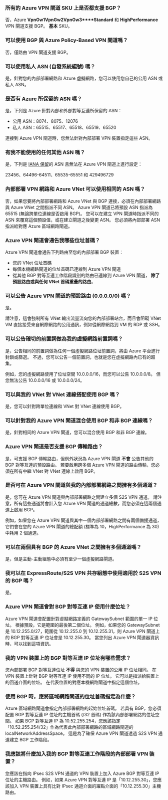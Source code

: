 ### <a name="is-bgp-supported-on-all-azure-vpn-gateway-skus"></a>所有的 Azure VPN 閘道 SKU 上是否都支援 BGP？
否，Azure **VpnGw1****VpnGw2****VpnGw3****Standard** 和 **HighPerformance** VPN 閘道支援 BGP。 **基本** SKU。

### <a name="can-i-use-bgp-with-azure-policy-based-vpn-gateways"></a>可以使用 BGP 與 Azure Policy-Based VPN 閘道嗎？
否，僅路由 VPN 閘道支援 BGP。

### <a name="can-i-use-private-asns-autonomous-system-numbers"></a>可以使用私人 ASN (自發系統編號) 嗎？
是，針對您的內部部署網路和 Azure 虛擬網路，您可以使用您自己的公用 ASN 或私人 ASN。

### <a name="are-there-asns-reserved-by-azure"></a>是否有 Azure 所保留的 ASN 嗎？
是，下列是 Azure 針對內部和外部對等互連所保留的 ASN︰

* 公用 ASN：8074、8075、12076
* 私人 ASN：65515、65517、65518、65519、65520

連接到 Azure VPN 閘道時，您無法針對內部部署 VPN 裝置指定這些 ASN。

### <a name="are-there-any-other-asns-that-i-cant-use"></a>有我不能使用的任何其他 ASN 嗎？
是，下列是 [IANA 保留](http://www.iana.org/assignments/iana-as-numbers-special-registry/iana-as-numbers-special-registry.xhtml)的 ASN 且無法在 Azure VPN 閘道上進行設定：

23456、64496-64511、65535-65551 和 429496729

### <a name="can-i-use-the-same-asn-for-both-on-premises-vpn-networks-and-azure-vnets"></a>內部部署 VPN 網路和 Azure VNet 可以使用相同的 ASN 嗎？
否，如果您要將內部部署網路和 Azure VNet 與 BGP 連接，必須在內部部署網路與 Azure VNet 之間指派不同 ASN。 Azure VPN 閘道已將預設 ASN 指派為 65515 (無論跨單位連線是否啟用 BGP)。 您可以在建立 VPN 閘道時指派不同的 ASN 來覆寫這個預設值，或在建立閘道之後變更 ASN。 您必須將內部部署 ASN 指派給對應 Azure 區域網路閘道。

### <a name="what-address-prefixes-will-azure-vpn-gateways-advertise-to-me"></a>Azure VPN 閘道會通告我哪些位址首碼？
Azure VPN 閘道會通告下列路由至您的內部部署 BGP 裝置︰

* 您的 VNet 位址首碼
* 每個本機網路閘道的位址首碼已連線到 Azure VPN 閘道
* 從其他 BGP 對等互連工作階段識別的路由已連線到 Azure VPN 閘道， **除了預設路由或與任何 VNet 首碼重疊的路由**。

### <a name="can-i-advertise-default-route-00000-to-azure-vpn-gateways"></a>可以公告 Azure VPN 閘道的預設路由 (0.0.0.0/0) 嗎？
是。

請注意，這會強制所有 VNet 輸出流量流向您的內部部署站台，而且會阻礙 VNet VM 直接接受來自網際網路的公用通訊，例如從網際網路到 VM 的 RDP 或 SSH。

### <a name="can-i-advertise-the-exact-prefixes-as-my-virtual-network-prefixes"></a>可以公告確切的前置詞做為我的虛擬網路前置詞嗎？

是，公告相同的前置詞做為任何一個虛擬網路位址前置詞，將由 Azure 平台進行封鎖或篩選。 不過，您可以公告一個前置詞，也就是您在虛擬網路內已有的超集。 

例如，您的虛擬網路使用了位址空間 10.0.0.0/16，而您可以公告 10.0.0.0/8。 但您無法公告 10.0.0.0/16 或 10.0.0.0/24。

### <a name="can-i-use-bgp-with-my-vnet-to-vnet-connections"></a>可以與我的 VNet 對 VNet 連線搭配使用 BGP 嗎？
是，您可以針對跨單位連線和 VNet 對 VNet 連線使用 BGP。

### <a name="can-i-mix-bgp-with-non-bgp-connections-for-my-azure-vpn-gateways"></a>可以針對我的 Azure VPN 閘道混合使用 BGP 和非 BGP 連線嗎？
是，針對相同的 Azure VPN 閘道，您可以混合使用 BGP 和非 BGP 連線。

### <a name="does-azure-vpn-gateway-support-bgp-transit-routing"></a>Azure VPN 閘道是否支援 BGP 傳輸路由？
是，可支援 BGP 傳輸路由，但例外狀況為 Azure VPN 閘道 **不會** 公告其他的 BGP 對等互連的預設路由。 若要啟用跨多個 Azure VPN 閘道的路由傳輸，您必須在所有中繼 VNet 對 VNet 連線上啟用 BGP。

### <a name="can-i-have-more-than-one-tunnel-between-azure-vpn-gateway-and-my-on-premises-network"></a>是否可在 Azure VPN 閘道與我的內部部署網路之間擁有多個通道？
是，您可在 Azure VPN 閘道與內部部署網路之間建立多個 S2S VPN 通道。 請注意，所有這些通道將會計入您 Azure VPN 閘道的通道總數，而您必須在這兩個通道上啟用 BGP。

例如，如果您在 Azure VPN 閘道與其中一個內部部署網路之間有兩個備援通道，它們會在您的 Azure VPN 閘道的總配額 (標準為 10，HighPerformance 為 30) 中耗用 2 個通道。

### <a name="can-i-have-multiple-tunnels-between-two-azure-vnets-with-bgp"></a>可以在兩個具有 BGP 的 Azure VNet 之間擁有多個通道嗎？
是，但是主動-主動組態中必須有至少一個虛擬網路閘道。

### <a name="can-i-use-bgp-for-s2s-vpn-in-an-expressroutes2s-vpn-co-existence-configuration"></a>我可以在 ExpressRoute/S2S VPN 共存組態中使用適用於 S2S VPN 的 BGP 嗎？
是。 

### <a name="what-address-does-azure-vpn-gateway-use-for-bgp-peer-ip"></a>Azure VPN 閘道會對 BGP 對等互連 IP 使用什麼位址？
Azure VPN 閘道會配置針對虛擬網路定義的 GatewaySubnet 範圍的單一 IP 位址。 根據預設，它是範圍的最後第二個位址。 例如，如果您的 GatewaySubnet 是 10.12.255.0/27，範圍從 10.12.255.0 到 10.12.255.31，則 Azure VPN 閘道上的 BGP 對等互連 IP 位址會是 10.12.255.30。 當您列出 Azure VPN 閘道器資訊時，可以找到這項資訊。

### <a name="what-are-the-requirements-for-the-bgp-peer-ip-addresses-on-my-vpn-device"></a>我的 VPN 裝置上的 BGP 對等互連 IP 位址有哪些需求？
您內部部署 BGP 對等互連位址 **不得** 與您的 VPN 裝置的公用 IP 位址相同。 在 VPN 裝置上針對 BGP 對等互連 IP 使用不同的 IP 位址。 它可以是指派給裝置上的回送介面的位址。 在代表位置的對應本機網路閘道中指定這個位址。

### <a name="what-should-i-specify-as-my-address-prefixes-for-the-local-network-gateway-when-i-use-bgp"></a>使用 BGP 時，應將區域網路閘道的位址首碼指定為什麼？
Azure 區域網路閘道會指定內部部署網路的起始位址首碼。 若具有 BGP，您必須配置 BGP 對等互連 IP 位址的主機首碼 (/32 首碼) 作為該內部部署網路的位址空間。 如果 BGP 對等互連 IP 為 10.52.255.254，您應該指定「10.52.255.254/32」作為代表此內部部署網路的區域網路閘道的 localNetworkAddressSpace。 這是為了確保 Azure VPN 閘道透過 S2S VPN 通道建立 BGP 工作階段。

### <a name="what-should-i-add-to-my-on-premises-vpn-device-for-the-bgp-peering-session"></a>我應該將什麼加入我的 BGP 對等互連工作階段的內部部署 VPN 裝置？
您應該在指向 IPsec S2S VPN 通道的 VPN 裝置上加入 Azure BGP 對等互連 IP 位址的主機路由。 例如，如果 Azure VPN 對等互連 IP 是「10.12.255.30」，您應該加入 VPN 裝置上具有比對 IPsec 通道介面的躍點介面的「10.12.255.30」主機路由。

